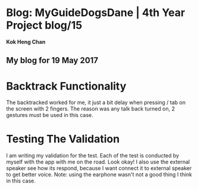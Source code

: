 # Blog: MyGuideDogsDane | 4th Year Project blog/15

**Kok Heng Chan**

## My blog for 19 May 2017

# Backtrack Functionality

The backtracked worked for me, it just a bit delay when pressing / tab on the screen with 2 fingers.
The reason was any talk back turned on, 2 gestures must be used in this case.

# Testing The Validation

I am writing my validation for the test. Each of the test is conducted by myself with the app with me on the road. Look okay!
I also use the external speaker see how its respond, because I want connect it to external speaker to get better voice.
Note: using the earphone wasn't not a good thing I think in this case.